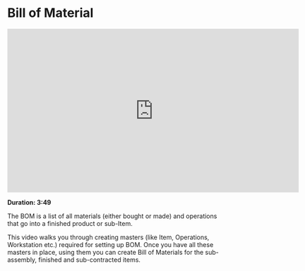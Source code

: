 <!-- add-breadcrumbs -->
# Bill of Material

<iframe width="660" height="371" src="https://www.youtube.com/embed/9J9QBYBpD0M" frameborder="0" allowfullscreen></iframe>

**Duration: 3:49**

The BOM is a list of all materials (either bought or made) and operations that go into a finished product or sub-Item.

This video walks you through creating masters (like Item, Operations, Workstation etc.) required for setting up BOM. Once you have all these masters in place, using them you can create Bill of Materials for the sub-assembly, finished and sub-contracted items.
